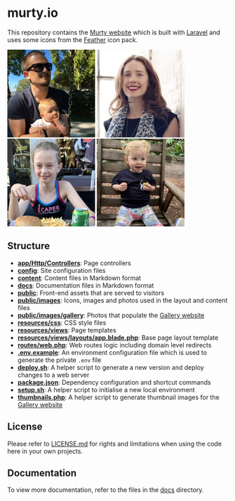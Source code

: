 # murty.io

This repository contains the [Murty website](https://murty.io/) which is built with [Laravel](https://laravel.com/) and uses some icons from the [Feather](http://feathericons.com/) icon pack.

[![Brendan](/public/images/brendan/brendan-murty.jpg)](https://murty.io/brendan) [![Ella](/public/images/ella/ella_condon.jpg)](https://ellacondon.com/) [![Isla](/public/images/isla/isla-murty.jpg)](https://murty.io/isla) [![Freya](/public/images/freya/freya-murty.jpg)](https://murty.io/freya)

## Structure

- **[app/Http/Controllers](app/Http/Controllers/)**: Page controllers
- **[config](config/)**: Site configuration files
- **[content](content/)**: Content files in Markdown format
- **[docs](docs/)**: Documentation files in Markdown format
- **[public](public/)**: Front-end assets that are served to visitors
- **[public/images](public/images/)**: Icons, images and photos used in the layout and content files
- **[public/images/gallery](public/images/gallery/)**: Photos that populate the [Gallery website](https://murty.io/gallery)
- **[resources/css](resources/css/)**: CSS style files
- **[resources/views](resources/views/)**: Page templates
- **[resources/views/layouts/app.blade.php](resources/views/layouts/app.blade.php)**: Base page layout template
- **[routes/web.php](routes/web.php)**: Web routes logic including domain level redirects
- **[.env.example](.env.example)**: An environment configuration file which is used to generate the private `.env` file
- **[deploy.sh](deploy.sh)**: A helper script to generate a new version and deploy changes to a web server
- **[package.json](package.json)**: Dependency configuration and shortcut commands
- **[setup.sh](setup.sh)**: A helper script to initialise a new local environment
- **[thumbnails.php](thumbnails.php)**: A helper script to generate thumbnail images for the [Gallery website](https://murty.io/gallery)

## License

Please refer to [LICENSE.md](LICENSE.md) for rights and limitations when using the code here in your own projects.

## Documentation

To view more documentation, refer to the files in the [docs](docs/) directory.
